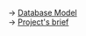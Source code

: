 
-> [Database Model](https://dbdiagram.io/d/6447ec9f6b319470512ca8df) <br>
-> [Project's brief](public/brief.pdf)